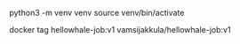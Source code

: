 python3 -m venv venv
source venv/bin/activate

docker tag hellowhale-job:v1 vamsijakkula/hellowhale-job:v1
